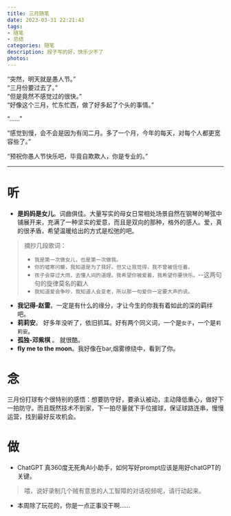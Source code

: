 ```yaml
---
title: 三月随笔
date: 2023-03-31 22:21:43
tags:
- 随笔
- 总结
categories: 随笔
description: 段子写的好，快乐少不了
photos:
---
```

“突然，明天就是愚人节。”  
“三月份要过去了。”  
“但是竟然不感觉过的很快。”  
“好像这个三月，忙东忙西，做了好多起了个头的事情。”

“……”  

“感觉到慢，会不会是因为有闰二月。多了一个月，今年的每天，对每个人都更宽容些了。”

“预祝你愚人节快乐吧，毕竟自欺欺人，你是专业的。”

---
# 听  
* **是妈妈是女儿**。词曲俱佳。大量写实的母女日常相处场景自然在钢琴的琴弦中铺展开来，充满了一种坚实的爱意，而且是双向的那种，格外的感人。爱，真的很矛盾，希望温暖给出的方式是松弛的吧。  
  
> 摘抄几段歌词：  
> * `我是第一次做女儿，也是第一次做我。`  
> * `你的嘘寒问暖，我知道是为了我好。但又让我觉得，我不曾被信任着。` 
> * `孩子会穿过大雨，去懂人间的道理。我希望你被爱着，我希望你要快乐。`--这两句句的旋律莫名的戳人  
> * `我知道爱会争吵，我知道人会变老，所以那一句爱你一定要大声的说。`

* **我记得-赵雷**。一定是有什么的缘分，才让今生的你我有着如此的深的羁绊吧。
* **莉莉安**。 好多年没听了，依旧抓耳。好有两个同义词，一个是`女子`，一个是`莉莉安`。
* **孤独-邓紫棋** 。 就很酷。
* **fly me to the moon**。我好像在bar,烟雾缭绕中，看到了你。 

# 念
三月份打球有个很特别的感悟：想要防守好，要承认被动，主动降低重心，做好下一拍防守。而且既然技术不到家，下一拍尽量就下手位接球，保证球路连串，慢慢运营，找到最好反攻机会。

# 做
* ChatGPT 真360度无死角AI小助手，如何写好prompt应该是用好chatGPT的关键。
> 喂，说好录制几个贼有意思的人工智障的对话视频呢，请行动起来。
* 本周除了玩花的，你是一点正事没干啊……



